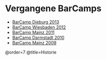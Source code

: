 # Vergangene BarCamps

 * [BarCamp Dieburg 2013](http://dieburg2013.barcamp-rheinmain.de/)
 * [BarCamp Wiesbaden 2012](http://wiesbaden2012.barcamp-rheinmain.de/)
 * [BarCamp Mainz 2011](http://mainz2011.barcamp-rheinmain.de/)
 * [BarCamp Darmstadt 2010](http://darmstadt2010.barcamp-rheinmain.de/)
 * [BarCamp Mainz 2009](http://mainz2009.barcamp-rheinmain.de/)

@order=7
@title=Historie
